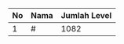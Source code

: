 | No | Nama            | Jumlah Level |
|----|-----------------|--------------|
| 1  | #    |    1082        |
